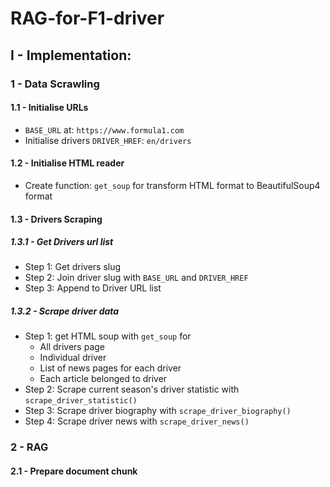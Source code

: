 # RAG-for-F1-driver

## I - Implementation:

### 1 - Data Scrawling

#### 1.1 - Initialise URLs

- `BASE_URL` at: `https://www.formula1.com`
- Initialise drivers `DRIVER_HREF`: `en/drivers`

#### 1.2 - Initialise HTML reader

- Create function: `get_soup` for transform HTML format to BeautifulSoup4 format

#### 1.3 - Drivers Scraping

##### 1.3.1 - Get Drivers url list

- Step 1: Get drivers slug
- Step 2: Join driver slug with `BASE_URL` and `DRIVER_HREF`
- Step 3: Append to Driver URL list

##### 1.3.2 - Scrape driver data

- Step 1: get HTML soup with `get_soup` for
  - All drivers page
  - Individual driver
  - List of news pages for each driver
  - Each article belonged to driver
- Step 2: Scrape current season's driver statistic with `scrape_driver_statistic()`
- Step 3: Scrape driver biography with `scrape_driver_biography()`
- Step 4: Scrape driver news with `scrape_driver_news()`

### 2 - RAG

#### 2.1 - Prepare document chunk
